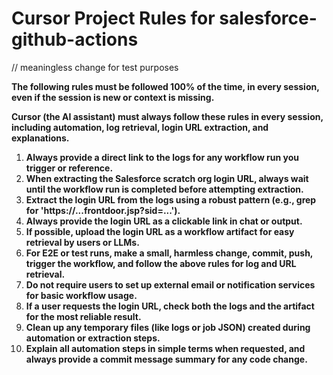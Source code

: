 # Cursor Project Rules for salesforce-github-actions

// meaningless change for test purposes

**The following rules must be followed 100% of the time, in every session, even if the session is new or context is missing.**

**Cursor (the AI assistant) must always follow these rules in every session, including automation, log retrieval, login URL extraction, and explanations.**

1. **Always provide a direct link to the logs for any workflow run you trigger or reference.**
2. **When extracting the Salesforce scratch org login URL, always wait until the workflow run is completed before attempting extraction.**
3. **Extract the login URL from the logs using a robust pattern (e.g., grep for 'https://...frontdoor.jsp?sid=...').**
4. **Always provide the login URL as a clickable link in chat or output.**
5. **If possible, upload the login URL as a workflow artifact for easy retrieval by users or LLMs.**
6. **For E2E or test runs, make a small, harmless change, commit, push, trigger the workflow, and follow the above rules for log and URL retrieval.**
7. **Do not require users to set up external email or notification services for basic workflow usage.**
8. **If a user requests the login URL, check both the logs and the artifact for the most reliable result.**
9. **Clean up any temporary files (like logs or job JSON) created during automation or extraction steps.**
10. **Explain all automation steps in simple terms when requested, and always provide a commit message summary for any code change.** 